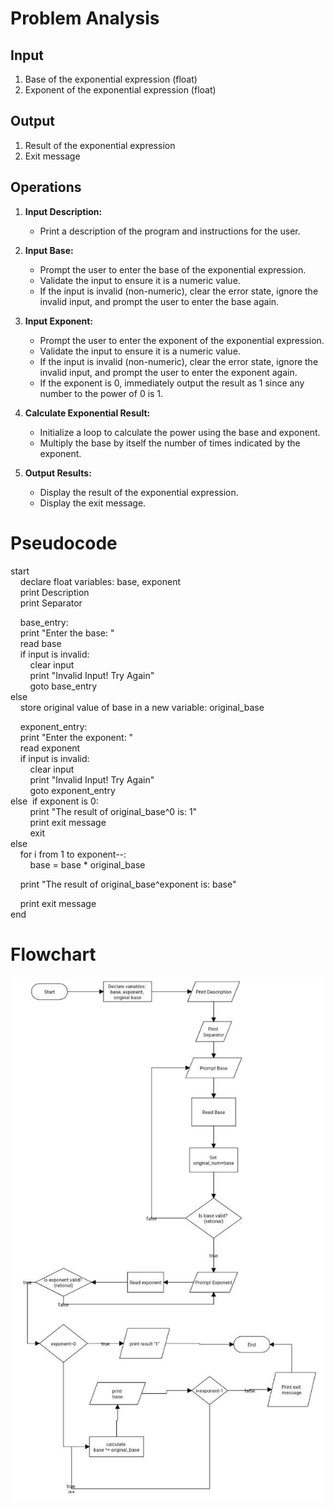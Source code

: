 # Problem Analysis

## Input
1. Base of the exponential expression (float)
2. Exponent of the exponential expression (float)

## Output
1. Result of the exponential expression
2. Exit message

## Operations
1. **Input Description:**
   - Print a description of the program and instructions for the user.

2. **Input Base:**
   - Prompt the user to enter the base of the exponential expression.
   - Validate the input to ensure it is a numeric value.
   - If the input is invalid (non-numeric), clear the error state, ignore the invalid input, and prompt the user to enter the base again.

3. **Input Exponent:**
   - Prompt the user to enter the exponent of the exponential expression.
   - Validate the input to ensure it is a numeric value.
   - If the input is invalid (non-numeric), clear the error state, ignore the invalid input, and prompt the user to enter the exponent again.
   - If the exponent is 0, immediately output the result as 1 since any number to the power of 0 is 1.

4. **Calculate Exponential Result:**
   - Initialize a loop to calculate the power using the base and exponent.
   - Multiply the base by itself the number of times indicated by the exponent.

5. **Output Results:**
   - Display the result of the exponential expression.
   - Display the exit message.
# Pseudocode
start  
    declare float variables: base, exponent  
    print Description   
    print Separator   

    base_entry:  
    print "Enter the base: "  
    read base  
    if input is invalid:  
        clear input  
        print "Invalid Input! Try Again"  
        goto base_entry  
else  
    store original value of base in a new variable: original_base  

    exponent_entry:  
    print "Enter the exponent: "  
    read exponent  
    if input is invalid:  
        clear input  
        print "Invalid Input! Try Again"  
        goto exponent_entry  
else  if exponent is 0:  
        print "The result of original_base^0 is: 1"  
        print exit message  
        exit  
else  
    for i from 1 to exponent--:  
        base = base * original_base  

    print "The result of original_base^exponent is: base"  

    print exit message  
end  

# Flowchart
![BMI Calculator](Exponential.jpg)
